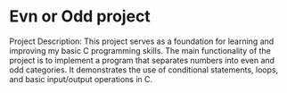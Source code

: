 # Evn or Odd project
Project Description:
This project serves as a foundation for learning and improving my basic C programming skills. The main functionality of the project is to implement a program that separates numbers into even and odd categories. It demonstrates the use of conditional statements, loops, and basic input/output operations in C.
